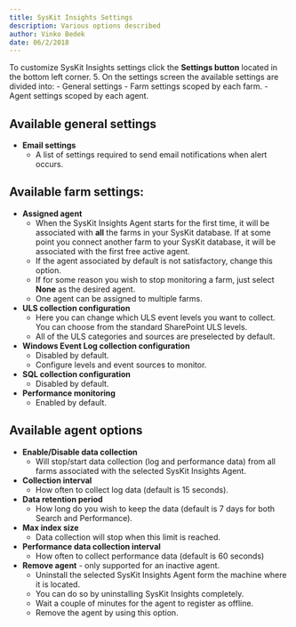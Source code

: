 ```yaml
---
title: SysKit Insights Settings
description: Various options described
author: Vinko Bedek
date: 06/2/2018
--- 
```

 
To customize SysKit Insights settings click the **Settings button** located in the bottom left corner.
5. On the settings screen the available settings are divided into:
    - General settings
    - Farm settings scoped by each farm.
    - Agent settings scoped by each agent.

## Available general settings
- **Email settings**
    - A list of settings required to send email notifications when alert occurs.

## Available farm settings:
- **Assigned agent**
    - When the SysKit Insights Agent starts for the first time, it will be associated with **all** the farms in your SysKit database. If at some point you connect another farm to your SysKit database, it will be associated with the first free active agent.
    - If the agent associated by default is not satisfactory, change this option.
    - If for some reason you wish to stop monitoring a farm, just select __None__ as the desired agent.
    - One agent can be assigned to multiple farms. 
- **ULS collection configuration**
    - Here you can change which ULS event levels you want to collect. You can choose from the standard SharePoint ULS levels.
    - All of the ULS categories and sources are preselected by default.
- **Windows Event Log collection configuration**
    - Disabled by default. 
    - Configure levels and event sources to monitor.
- **SQL collection configuration**
    - Disabled by default.
- **Performance monitoring**
    - Enabled by default. 

## Available agent options
- **Enable/Disable data collection**
    - Will stop/start data collection (log and performance data) from all farms associated with the selected SysKit Insights Agent.
- **Collection interval**
    - How often to collect log data (default is 15 seconds).
- **Data retention period** 
    - How long do you wish to keep the data (default is 7 days for both Search and Performance).
- **Max index size**
    - Data collection will stop when this limit is reached. 
- **Performance data collection interval**
    - How often to collect performance data (default is 60 seconds)
- **Remove agent** - only supported for an inactive agent.
    - Uninstall the selected SysKit Insights Agent form the machine where it is located.
    - You can do so by uninstalling SysKit Insights completely.
    - Wait a couple of minutes for the agent to register as offline.
    - Remove the agent by using this option.